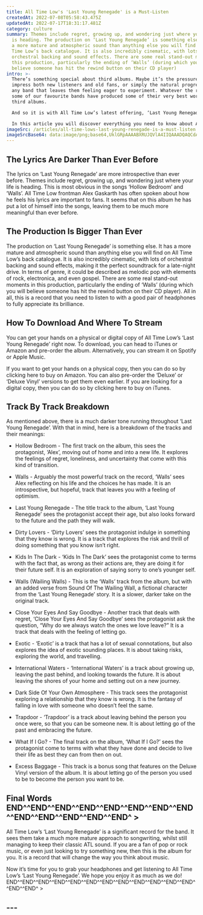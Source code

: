 ```yaml
---
title: All Time Low's 'Last Young Renegade' is a Must-Listen
createdAt: 2022-07-08T05:58:43.475Z
updatedAt: 2022-07-17T18:31:17.481Z
category: culture
summary: Themes include regret, growing up, and wondering just where your life
  is heading. The production on ‘Last Young Renegade’ is something else. It has
  a more mature and atmospheric sound than anything else you will find on All
  Time Low’s back catalogue. It is also incredibly cinematic, with lots of
  orchestral backing and sound effects. There are some real stand-out moments in
  this production, particularly the ending of ‘Walls’ (during which you will
  believe someone has hit the rewind button on their CD player)
intro: >-
  There’s something special about third albums. Maybe it’s the pressure to
  impress both new listeners and old fans, or simply the natural progression of
  any band that leaves them feeling eager to experiment. Whatever the reason,
  some of our favourite bands have produced some of their very best work with
  third albums.

  And so it is with All Time Low’s latest offering, ‘Last Young Renegade’. Following on from 2014 album ‘Future Hearts’, it is a record that sees the band in a brand-new light. Gone are the days of bouncy pop-punk anthems like ‘Crazy Endings’ or ‘Back Home Again’; instead we have a far more mature and atmospheric take on classic ATL songs like ‘Riot^^END^^END^^END^^END^^END^^END^^END^^END^^END^^END^^END^ 3>’ or ‘ Dark Side Of Your Own Atmosphere’. 

  In this article you will discover everything you need to know about All Time Low's 'Last Young Renegade'. From lyrics and themes, to production and official release date, we have got you covered!
imageSrc: /articles/all-time-lows-last-young-renegade-is-a-must-listen.png
imageSrcBase64: data:image/png;base64,UklGRpAAAABXRUJQVlA4IIQAAADQAQCdASoKAAoAAUAmJZACdAEOuJusoAD++bvuHv4Nhzw10wTTlPq+sX3CeXJxPl/G7fiXc/3Qm3m59S/+YFCEhaf65kMrJvQ2A+OVjes0zQ4ossog7jVf82/Gjk2Eod8+7ePZ9DiW35s7wza5Z8vMwu/+t+baqzksT3/9fRd8/AAAAAA=
---
```


## The Lyrics Are Darker Than Ever Before

The lyrics on ‘Last Young Renegade’ are more introspective than ever before. Themes include regret, growing up, and wondering just where your life is heading. This is most obvious in the songs ‘Hollow Bedroom’ and ‘Walls’.
All Time Low frontman Alex Gaskarth has often spoken about how he feels his lyrics are important to fans. It seems that on this album he has put a lot of himself into the songs, leaving them to be much more meaningful than ever before.

## The Production Is Bigger Than Ever

The production on ‘Last Young Renegade’ is something else. It has a more mature and atmospheric sound than anything else you will find on All Time Low’s back catalogue. It is also incredibly cinematic, with lots of orchestral backing and sound effects, making it the perfect soundtrack for a late-night drive.
In terms of genre, it could be described as melodic pop with elements of rock, electronica, and even gospel. There are some real stand-out moments in this production, particularly the ending of ‘Walls’ (during which you will believe someone has hit the rewind button on their CD player).
All in all, this is a record that you need to listen to with a good pair of headphones to fully appreciate its brilliance.

## How To Download And Where To Stream

You can get your hands on a physical or digital copy of All Time Low’s ‘Last Young Renegade’ right now. To download, you can head to iTunes or Amazon and pre-order the album. Alternatively, you can stream it on Spotify or Apple Music.

If you want to get your hands on a physical copy, then you can do so by clicking here to buy on Amazon. You can also pre-order the ‘Deluxe’ or ‘Deluxe Vinyl’ versions to get them even earlier. If you are looking for a digital copy, then you can do so by clicking here to buy on iTunes.

## Track By Track Breakdown

As mentioned above, there is a much darker tone running throughout ‘Last Young Renegade’. With that in mind, here is a breakdown of the tracks and their meanings:

- Hollow Bedroom - The first track on the album, this sees the protagonist, ‘Alex’, moving out of home and into a new life. It explores the feelings of regret, loneliness, and uncertainty that come with this kind of transition.

- Walls - Arguably the most powerful track on the record, ‘Walls’ sees Alex reflecting on his life and the choices he has made. It is an introspective, but hopeful, track that leaves you with a feeling of optimism.

- Last Young Renegade - The title track to the album, ‘Last Young Renegade’ sees the protagonist accept their age, but also looks forward to the future and the path they will walk.

- Dirty Lovers - ‘Dirty Lovers’ sees the protagonist indulge in something that they know is wrong. It is a track that explores the risk and thrill of doing something that you know isn’t right.

- Kids In The Dark - ‘Kids In The Dark’ sees the protagonist come to terms with the fact that, as wrong as their actions are, they are doing it for their future self. It is an exploration of saying sorry to one’s younger self.

- Walls (Wailing Walls) - This is the ‘Walls’ track from the album, but with an added verse from Sound Of The Wailing Wall, a fictional character from the ‘Last Young Renegade’ story. It is a slower, darker take on the original track.

- Close Your Eyes And Say Goodbye - Another track that deals with regret, ‘Close Your Eyes And Say Goodbye’ sees the protagonist ask the question, “Why do we always watch the ones we love leave?” It is a track that deals with the feeling of letting go.

- Exotic - ‘Exotic’ is a track that has a lot of sexual connotations, but also explores the idea of exotic sounding places. It is about taking risks, exploring the world, and travelling.

- International Waters - ‘International Waters’ is a track about growing up, leaving the past behind, and looking towards the future. It is about leaving the shores of your home and setting out on a new journey.

- Dark Side Of Your Own Atmosphere - This track sees the protagonist exploring a relationship that they know is wrong. It is the fantasy of falling in love with someone who doesn’t feel the same.

- Trapdoor - ‘Trapdoor’ is a track about leaving behind the person you once were, so that you can be someone new. It is about letting go of the past and embracing the future.

- What If I Go? - The final track on the album, ‘What If I Go?’ sees the protagonist come to terms with what they have done and decide to live their life as best they can from then on out.

- Excess Baggage - This track is a bonus song that features on the Deluxe Vinyl version of the album. It is about letting go of the person you used to be to become the person you want to be.

## Final Words END^^END^^END^^END^^END^^END^^END^^END^^END^^END^^END^^END^^END^ >

All Time Low’s ‘Last Young Renegade’ is a significant record for the band. It sees them take a much more mature approach to songwriting, whilst still managing to keep their classic ATL sound.
If you are a fan of pop or rock music, or even just looking to try something new, then this is the album for you. It is a record that will change the way you think about music.

Now it’s time for you to grab your headphones and get listening to All Time Low’s ‘Last Young Renegade’. We hope you enjoy it as much as we do! 
END^^END^^END^^END^^END^^END^^END^^END^^END^^END^^END^^END^^END^^END^ >
## 
## ---
